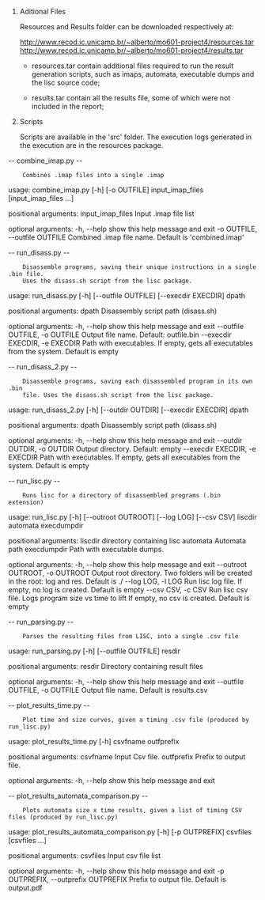 1. Aditional Files

	Resources and Results folder can be downloaded respectively at:
	
	http://www.recod.ic.unicamp.br/~alberto/mo601-project4/resources.tar
	http://www.recod.ic.unicamp.br/~alberto/mo601-project4/results.tar
	
	- resources.tar contain additional files required to run the result
	generation scripts, such as imaps, automata, executable dumps and
	the lisc source code;
	
	- results.tar contain all the results file, some of which were not
	included in the report;
	
2. Scripts

	Scripts are available in the 'src' folder. The execution logs generated
	in the execution are in the resources package.

-- combine_imap.py --

		Combines .imap files into a single .imap
	
usage: combine_imap.py [-h] [-o OUTFILE]
                       input_imap_files [input_imap_files ...]

positional arguments:
  input_imap_files      Input .imap file list

optional arguments:
  -h, --help            show this help message and exit
  -o OUTFILE, --outfile OUTFILE
                        Combined .imap file name. Default is 'combined.imap'
						
	
-- run_disass.py --
	
		Disassemble programs, saving their unique instructions in a single .bin file.
		Uses the disass.sh script from the lisc package.
	
usage: run_disass.py [-h] [--outfile OUTFILE] [--execdir EXECDIR] dpath

positional arguments:
  dpath                 Disassembly script path (disass.sh)

optional arguments:
  -h, --help            show this help message and exit
  --outfile OUTFILE, -o OUTFILE
                        Output file name. Default: outfile.bin
  --execdir EXECDIR, -e EXECDIR
                        Path with executables. If empty, gets all executables
                        from the system. Default is empty
			
			
-- run_disass_2.py --
	
		Disassemble programs, saving each disassembled program in its own .bin
		file. Uses the disass.sh script from the lisc package.
		
usage: run_disass_2.py [-h] [--outdir OUTDIR] [--execdir EXECDIR] dpath

positional arguments:
  dpath                 Disassembly script path (disass.sh)

optional arguments:
  -h, --help            show this help message and exit
  --outdir OUTDIR, -o OUTDIR
                        Output directory. Default: empty
  --execdir EXECDIR, -e EXECDIR
                        Path with executables. If empty, gets all executables
                        from the system. Default is empty

						
-- run_lisc.py --
	
		Runs lisc for a directory of disassembled programs (.bin extension)
						
usage: run_lisc.py [-h] [--outroot OUTROOT] [--log LOG] [--csv CSV]
                   liscdir automata execdumpdir

positional arguments:
  liscdir               directory containing lisc
  automata              Automata path
  execdumpdir           Path with executable dumps.

optional arguments:
  -h, --help            show this help message and exit
  --outroot OUTROOT, -o OUTROOT
                        Output root directory. Two folders will be created in
                        the root: log and res. Default is ./
  --log LOG, -l LOG     Run lisc log file. If empty, no log is created.
                        Default is empty
  --csv CSV, -c CSV     Run lisc csv file. Logs program size vs time to lift
                        If empty, no csv is created. Default is empty
						
						
-- run_parsing.py --

		Parses the resulting files from LISC, into a single .csv file

usage: run_parsing.py [-h] [--outfile OUTFILE] resdir

positional arguments:
  resdir                Directory containing result files

optional arguments:
  -h, --help            show this help message and exit
  --outfile OUTFILE, -o OUTFILE
                        Output file name. Default is results.csv


-- plot_results_time.py --

		Plot time and size curves, given a timing .csv file (produced by run_lisc.py)

usage: plot_results_time.py [-h] csvfname outfprefix

positional arguments:
  csvfname    Input Csv file.
  outfprefix  Prefix to output file.

optional arguments:
  -h, --help  show this help message and exit


-- plot_results_automata_comparison.py --
  
		Plots automata size x time results, given a list of timing CSV files (produced by run_lisc.py)

usage: plot_results_automata_comparison.py [-h] [-p OUTPREFIX]
                                           csvfiles [csvfiles ...]

positional arguments:
  csvfiles              Input csv file list

optional arguments:
  -h, --help            show this help message and exit
  -p OUTPREFIX, --outprefix OUTPREFIX
                        Prefix to output file. Default is output.pdf